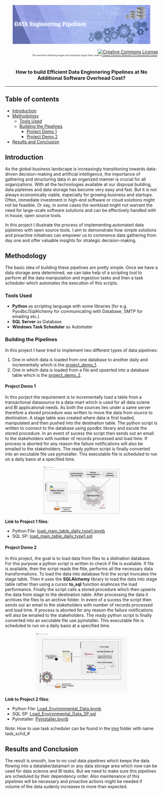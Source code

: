 <div align="center">
<img src="https://github.com/skswar/Data_Engineering_Pipelines/blob/main/img/banner.png" alt="Intro Logo" width="90%" height="20%"/></div>
<p align="right">
<a rel="license" href="http://creativecommons.org/licenses/by/4.0/"><img alt="Creative Commons License" style="border-width:0" src="https://i.creativecommons.org/l/by/4.0/80x15.png" width="5%"/></a><br/><ruby><rt>This and all the following images are licensed by Sayan Swar under a <a rel="license" href="http://creativecommons.org/licenses/by/4.0/">Creative Commons Attribution 4.0 International License</a>.</rt></ruby>
</p>
</div>

<h3 align="center">How to build Efficient Data Enginnering Pipelines at No Additional Software Overhead Cost?</h4>

<hr>

## Table of contents
* [Introduction](#introduction)
* [Methodology](#methodology)
  * [Tools Used](#tools-used)
  * [Building the Pipelines](#building-the-pipelines)
    * [Project Demo 1](#project-demo-1)
    * [Project Demo 2](#project-demo-2) 
* [Results and Conclusion](#results-and-conclusion)

## Introduction
As the global business landscape is increasingly transitioning towards data-driven decision-making and artificial intelligence, the importance of gathering and structuring data in an organized manner is crucial for all organizations. With all the technologies available at our disposal building, data pipleines and data storage has become very easy and fast. But it is not always economically viable, especially for growing business and startups. Often, immediate investment in high-end software or cloud solutions might not be feasible. Or say, in some cases the workload might not warrant the need for large-scale software solutions and can be effectively handled with in house, open source tools. 

In this project I illustrate the process of implementing automated data pipleines with open source tools. I aim to demonstrate how simple solutions and proactive initiatives can empower us to commence data gathering from day one and offer valuable insights for strategic decision-making.

## Methodology
The basic idea of building these pipelines are pretty simple. Once we have a data storage area determined, we can take help of a scripting tool to perform all the data manipulation and ingestion tasks and then a task scheduler which automates the execution of this scripts.

### Tools Used
- **Python** as scripting language with some libraries (for e.g. Pyodbc/SqlAlchemy for communicating with Database, SMTP for emailing etc.)
- **SQL Server** as Database
- **Windows Task Scheduler** as Automater

### Building the Pipelines
In this project I have tried to implement two different types of data pipelines:
1. One in which data is loaded from one database to another daily and incrementally which is the [project_demo_1](https://github.com/skswar/Data_Engineering_Pipelines/blob/main/project_demo_1/).
2. One in which data is loaded from a file and upserted into a database table which is the [project_demo_2](https://github.com/skswar/Data_Engineering_Pipelines/blob/main/project_demo_2/).

#### Project Demo 1
In this porject the requirement is to incrementally load a table from a transactional datasource to a data-mart which is used for all data sciene and BI applicational needs. As both the sources lies under a same server therefore a stored procedure was written to move the data from source to destination. A stage table was created where data is first loaded, manipulated and then pushed into the destination table. The python script is written to coonect to the database using pyodbc library and excute the stored procedure. In an event of sucess the script then sends out an email to the stakeholders with number of records processed and load time. If process is aborted for any reason the failure notifications will also be emailed to the stakeholders. The ready python script is finally converted into an excutable file use pyinstaller. This executable file is scheduled to run on a daily basis at a specified time.

<p align="center">
<img src="https://github.com/skswar/Data_Engineering_Pipelines/blob/main/img/flowchart_1.png" width="50%"/>
</p>

**Link to Project 1 files**:
- Python File: [load_main_table_daily_type1.ipynb](https://github.com/skswar/Data_Engineering_Pipelines/blob/main/project_demo_1/load_main_table_daily_type1.ipynb)
- SQL SP: [load_main_table_daily_type1.sql](https://github.com/skswar/Data_Engineering_Pipelines/blob/main/project_demo_1/load_main_table_daily_type1.sql)

#### Project Demo 2
In this project, the goal is to load data from files to a dstination database. For this purpose a python script is written to check if file is available. If file is available, then the script reads the flile, performs all the necessary data transformations. To load the data into database first the script truncates the stage table. Then it uses the **SQLAlchemy** library to load the data into stage table rather than using a cursor **to_sql** function enahnces the load performance. Finally the script calls a stored procedure which then upserts the data from stage to the destination table. After processing the data it archives the files to an archive folder. In event of a sucess the script then sends out an email to the stakeholders with number of records processed and load time. If process is aborted for any reason the failure notifications will also be emailed to the stakeholders. The ready python script is finally converted into an excutable file use pyinstaller. This executable file is scheduled to run on a daily basis at a specified time.

<p align="center">
<img src="https://github.com/skswar/Data_Engineering_Pipelines/blob/main/img/flowchart_2.png" width="60%"/>
</p>

**Link to Project 2 files**:
- Python File: [Load_Environmental_Data.ipynb](https://github.com/skswar/Data_Engineering_Pipelines/blob/main/project_demo_2/Load_Environmental_Data.ipynb)
- SQL SP: [Load_Environmental_Data_SP.sql](https://github.com/skswar/Data_Engineering_Pipelines/blob/main/project_demo_2/Load_Environmental_Data_SP.sql)
- Pyinstaller: [Pyinstaller.ipynb](https://github.com/skswar/Data_Engineering_Pipelines/blob/main/project_demo_2/Pyinstaller.ipynb)

_Note_: How to use task scheduler can be found in the [img](https://github.com/skswar/Data_Engineering_Pipelines/blob/main/img/) folder with name task_schd_#

## Results and Conclusion
The result is smooth, low to no cost data pipelines which keeps the data flowing into a datalake/datamart or any data storage area which now can be used for data science and BI tasks. But we need to make sure this pipelines are scheduled by their dependency order. Also maintenance of this pipelines will be necessary and proactive actions might be needed if volume of the data sudenly increases to more than expected.
